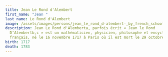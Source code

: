 ```yaml
---
title: Jean Le Rond d'Alembert
first_name: "Jean "
last_name: Le Rond d'Alembert
image: /assets/images/persons/jean_le_rond_d-alembert-_by_french_school.jpg
description: Jean Le Rond d'Alemberta, parfois écrit « Jean le Rond
  D’Alembertb,c » est un mathématicien, physicien, philosophe et encyclopédiste
  français, né le 16 novembre 1717 à Paris où il est mort le 29 octobre 1783.
birth: 1717
death: 1783
---
```

